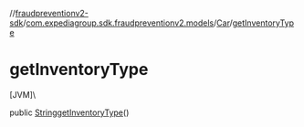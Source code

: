 //[fraudpreventionv2-sdk](../../../index.md)/[com.expediagroup.sdk.fraudpreventionv2.models](../index.md)/[Car](index.md)/[getInventoryType](get-inventory-type.md)

# getInventoryType

[JVM]\

public [String](https://docs.oracle.com/javase/8/docs/api/java/lang/String.html)[getInventoryType](get-inventory-type.md)()
